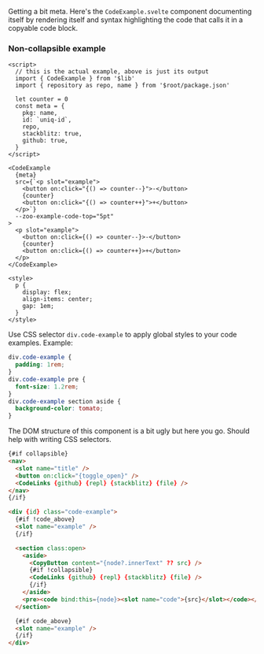 Getting a bit meta. Here's the `CodeExample.svelte` component documenting itself by rendering itself and syntax highlighting the code that calls it in a copyable code block.

### Non-collapsible example

```svelte example hideStyle
<script>
  // this is the actual example, above is just its output
  import { CodeExample } from '$lib'
  import { repository as repo, name } from '$root/package.json'

  let counter = 0
  const meta = {
    pkg: name,
    id: `uniq-id`,
    repo,
    stackblitz: true,
    github: true,
  }
</script>

<CodeExample
  {meta}
  src={`<p slot="example">
    <button on:click="{() => counter--}">-</button>
    {counter}
    <button on:click="{() => counter++}">+</button>
  </p>`}
  --zoo-example-code-top="5pt"
>
  <p slot="example">
    <button on:click={() => counter--}>-</button>
    {counter}
    <button on:click={() => counter++}>+</button>
  </p>
</CodeExample>

<style>
  p {
    display: flex;
    align-items: center;
    gap: 1em;
  }
</style>
```

Use CSS selector `div.code-example` to apply global styles to your code examples. Example:

```css
div.code-example {
  padding: 1rem;
}
div.code-example pre {
  font-size: 1.2rem;
}
div.code-example section aside {
  background-color: tomato;
}
```

The DOM structure of this component is a bit ugly but here you go. Should help with writing CSS selectors.

```html
{#if collapsible}
<nav>
  <slot name="title" />
  <button on:click="{toggle_open}" />
  <CodeLinks {github} {repl} {stackblitz} {file} />
</nav>
{/if}

<div {id} class="code-example">
  {#if !code_above}
  <slot name="example" />
  {/if}

  <section class:open>
    <aside>
      <CopyButton content="{node?.innerText" ?? src} />
      {#if !collapsible}
      <CodeLinks {github} {repl} {stackblitz} {file} />
      {/if}
    </aside>
    <pre><code bind:this={node}><slot name="code">{src}</slot></code></pre>
  </section>

  {#if code_above}
  <slot name="example" />
  {/if}
</div>
```
